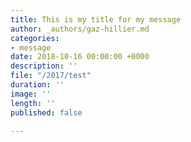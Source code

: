 ```yaml
---
title: This is my title for my message
author: _authors/gaz-hillier.md
categories:
- message
date: 2018-10-16 00:00:00 +0000
description: ''
file: "/2017/test"
duration: ''
image: ''
length: ''
published: false

---
```


